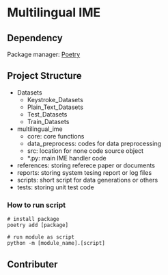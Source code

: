 # Multilingual IME

## Dependency

Package manager: [Poetry](https://python-poetry.org/)

## Project Structure

- Datasets
  - Keystroke_Datasets
  - Plain_Text_Datasets
  - Test_Datasets
  - Train_Datasets
- multilingual_ime
  - core: core functions
  - data_preprocess: codes for data preprocessing
  - src: location for none code source object
  - *.py: main IME handler code
- references: storing referece paper or documents
- reports: storing system tesing report or log files
- scripts: short script for data generations or others
- tests: storing unit test code

### How to run script

```shell
# install package
poetry add [package]

# run module as script
python -m [module_name].[script]
```
## Contributer
